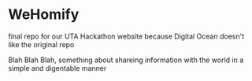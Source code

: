 # WeHomify
final repo for our UTA Hackathon website because Digital Ocean doesn't like the original repo

Blah Blah Blah, something about shareing information with the world in a simple and digentable manner 
